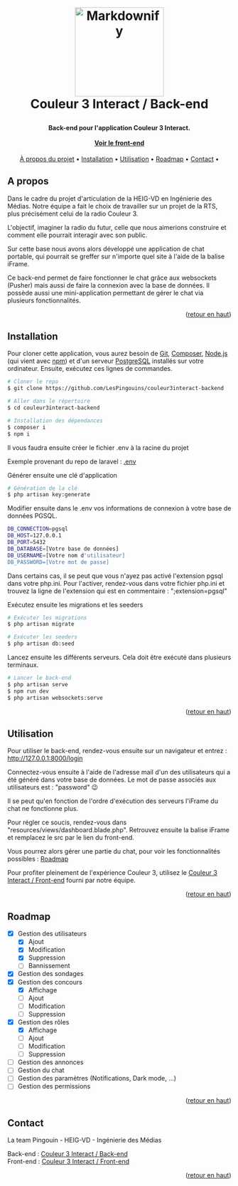 <a name="retour-en-haut"></a>
<h1 align="center">
  <br>
    
  <a href="http://www.amitmerchant.com/electron-markdownify"><img src="https://i.ibb.co/vchLtJP/color-noir-interact-vertical.png" alt="Markdownify" width="200"></a>
  <br>
  Couleur 3 Interact / Back-end
  <br>
</h1>

<h4 align="center">Back-end pour l'application Couleur 3 Interact.
    <br><br>
    <a href="https://github.com/LesPingouins/couleur3interact-frontend" target="_blank">Voir le front-end</a>
</h4>

<p align="center">
  <a href="#a-propos">À propos du projet</a> •
  <a href="#installation">Installation</a> •
  <a href="#utilisation">Utilisation</a> •
  <a href="#roadmap">Roadmap</a> •
  <a href="#contact">Contact</a> •
</p>


## A propos
Dans le cadre du projet d'articulation de la HEIG-VD en Ingénierie des Médias. Notre équipe a fait le choix de travailler sur un projet de la RTS, plus précisément celui de la radio Couleur 3. 

L'objectif, imaginer la radio du futur, celle que nous aimerions construire et comment elle pourrait interagir avec son public.

Sur cette base nous avons alors développé une application de chat portable, qui pourrait se greffer sur n'importe quel site à l'aide de la balise iFrame.

Ce back-end permet de faire fonctionner le chat grâce aux websockets (Pusher) mais aussi de faire la connexion avec la base de données. Il possède aussi une mini-application permettant de gérer le chat via plusieurs fonctionnalités. 

<p align="right">(<a href="#retour-en-haut">retour en haut</a>)</p>

## Installation
Pour cloner cette application, vous aurez besoin de [Git](https://git-scm.com/downloads), [Composer](https://getcomposer.org/download/), [Node.js](https://nodejs.org/en/download/) (qui vient avec [npm](http://npmjs.com)) et d'un serveur [PostgreSQL](https://www.postgresql.org/download/) installés sur votre ordinateur. Ensuite, exécutez ces lignes de commandes.

```bash
# Cloner le repo
$ git clone https://github.com/LesPingouins/couleur3interact-backend

# Aller dans le répertoire
$ cd couleur3interact-backend

# Installation des dépendances
$ composer i
$ npm i
```

Il vous faudra ensuite créer le fichier .env à la racine du projet

Exemple provenant du repo de laravel : [.env](https://github.com/laravel/laravel/blob/10.x/.env.example)

Générer ensuite une clé d'application

```bash
# Génération de la clé
$ php artisan key:generate
```

Modifier ensuite dans le .env vos informations de connexion à votre base de données PGSQL.

```bash
DB_CONNECTION=pgsql
DB_HOST=127.0.0.1
DB_PORT=5432
DB_DATABASE=[Votre base de données]
DB_USERNAME=[Votre nom d'utilisateur]
DB_PASSWORD=[Votre mot de passe]
```

Dans certains cas, il se peut que vous n'ayez pas activé l'extension pgsql dans votre php.ini. Pour l'activer, rendez-vous dans votre fichier php.ini et trouvez la ligne de l'extension qui est en commentaire : ";extension=pgsql"

Exécutez ensuite les migrations et les seeders

```bash
# Exécuter les migrations
$ php artisan migrate

# Exécuter les seeders
$ php artisan db:seed
```

Lancez ensuite les différents serveurs. Cela doit être exécuté dans plusieurs terminaux.
```bash
# Lancer le back-end
$ php artisan serve
$ npm run dev
$ php artisan websockets:serve
```
<p align="right">(<a href="#retour-en-haut">retour en haut</a>)</p>

## Utilisation
Pour utiliser le back-end, rendez-vous ensuite sur un navigateur et entrez : http://127.0.0.1:8000/login

Connectez-vous ensuite à l'aide de l'adresse mail d'un des utilisateurs qui a été généré dans votre base de données. 
Le mot de passe associés aux utilisateurs est : "password" 😉

Il se peut qu'en fonction de l'ordre d'exécution des serveurs l'iFrame du chat ne fonctionne plus.

Pour régler ce soucis, rendez-vous dans "resources/views/dashboard.blade.php". Retrouvez ensuite la balise iFrame et remplacez le src par le lien du front-end.

Vous pourrez alors gérer une partie du chat, pour voir les fonctionnalités possibles : <a href="#roadmap">Roadmap</a>

Pour profiter pleinement de l'expérience Couleur 3, utilisez le [Couleur 3 Interact / Front-end](https://github.com/LesPingouins/couleur3interact-frontend) fourni par notre équipe. 

<p align="right">(<a href="#retour-en-haut">retour en haut</a>)</p>

## Roadmap
- [x] Gestion des utilisateurs
    - [x] Ajout
    - [x] Modification
    - [x] Suppression
    - [ ] Bannissement
- [x] Gestion des sondages
- [x] Gestion des concours
    - [x] Affichage
    - [ ] Ajout
    - [ ] Modification
    - [ ] Suppression
- [x] Gestion des rôles
    - [x] Affichage
    - [ ] Ajout
    - [ ] Modification
    - [ ] Suppression
- [ ] Gestion des annonces
- [ ] Gestion du chat
- [ ] Gestion des paramètres (Notifications, Dark mode, ...)
- [ ] Gestion des permissions

<p align="right">(<a href="#retour-en-haut">retour en haut</a>)</p>

## Contact
La team Pingouin - HEIG-VD - Ingénierie des Médias

Back-end : [Couleur 3 Interact / Back-end](https://github.com/LesPingouins/couleur3interact-backend)
<br>
Front-end : [Couleur 3 Interact / Front-end](https://github.com/LesPingouins/couleur3interact-frontend)

<p align="right">(<a href="#retour-en-haut">retour en haut</a>)</p>
